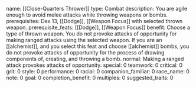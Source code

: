 name: [[Close-Quarters Thrower]]
type: Combat
description: You are agile enough to avoid melee attacks while throwing weapons or bombs.
prerequisites: Dex 13, [[Dodge]], [[Weapon Focus]] with selected thrown weapon.
prerequisite_feats: [[Dodge]], [[Weapon Focus]]
benefit: Choose a type of thrown weapon. You do not provoke attacks of opportunity for making ranged attacks using the selected weapon. If you are an [[alchemist]], and you select this feat and choose [[alchemist]] bombs, you do not provoke attacks of opportunity for the process of drawing components of, creating, and throwing a bomb.
normal: Making a ranged attack provokes attacks of opportunity.
special: 0
teamwork: 0
critical: 0
grit: 0
style: 0
performance: 0
racial: 0
companion_familiar: 0
race_name: 0
note: 0
goal: 0
completion_benefit: 0
multiples: 0
suggested_traits: 0
